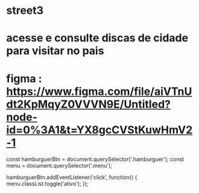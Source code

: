 # street3
#   acesse e consulte discas de cidade para visitar no pais
# figma : https://www.figma.com/file/aiVTnUdt2KpMqyZ0VVVN9E/Untitled?node-id=0%3A1&t=YX8gcCVStKuwHmV2-1


const hamburguerBtn = document.querySelector('.hamburguer');
const menu = document.querySelector('.menu');

hamburguerBtn.addEventListener('click', function() {
  menu.classList.toggle('ativo');
});